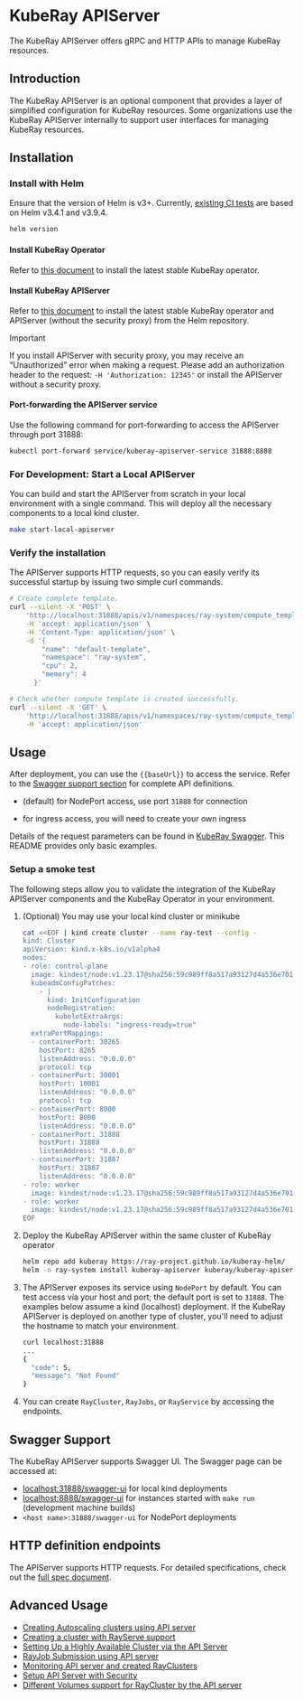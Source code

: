 <!-- markdownlint-disable MD013 -->
# KubeRay APIServer

The KubeRay APIServer offers gRPC and HTTP APIs to manage KubeRay resources.

## Introduction

The KubeRay APIServer is an optional component that provides a layer of simplified configuration for KubeRay resources. Some organizations use the KubeRay APIServer internally to support user interfaces for managing KubeRay resources.

## Installation

### Install with Helm

Ensure that the version of Helm is v3+. Currently, [existing CI tests](https://github.com/ray-project/kuberay/blob/master/.github/workflows/helm-lint.yaml) are based on Helm v3.4.1 and v3.9.4.

```sh
helm version
```

#### Install KubeRay Operator

Refer to [this document](https://docs.ray.io/en/master/cluster/kubernetes/getting-started/kuberay-operator-installation.html#kuberay-operator-deploy) to install the latest stable KubeRay operator.

#### Install KubeRay APIServer

Refer to [this document](../helm-chart/kuberay-apiserver/README.md) to install the latest
stable KubeRay operator and APIServer (without the security proxy) from the Helm
repository.

> [!IMPORTANT]
> If you install APIServer with security proxy, you may receive an "Unauthorized" error
> when making a request. Please add an authorization header to the request: `-H 'Authorization: 12345'`
> or install the APIServer without a security proxy.

#### Port-forwarding the APIServer service

Use the following command for port-forwarding to access the APIServer through port 31888:

```sh
kubectl port-forward service/kuberay-apiserver-service 31888:8888
```

### For Development: Start a Local APIServer

You can build and start the APIServer from scratch in your local environment with a single command. This will deploy all the necessary components to a local kind cluster.

```sh
make start-local-apiserver
```

### Verify the installation

The APIServer supports HTTP requests, so you can easily verify its successful startup by issuing two simple curl commands.

```sh
# Create complete template.
curl --silent -X 'POST' \
    'http://localhost:31888/apis/v1/namespaces/ray-system/compute_templates' \
    -H 'accept: application/json' \
    -H 'Content-Type: application/json' \
    -d '{
        "name": "default-template",
        "namespace": "ray-system",
        "cpu": 2,
        "memory": 4
      }'

# Check whether compute template is created successfully.
curl --silent -X 'GET' \
    'http://localhost:31888/apis/v1/namespaces/ray-system/compute_templates' \
    -H 'accept: application/json'
```

## Usage

After deployment, you can use the `{{baseUrl}}` to access the service. Refer to the [Swagger support section](https://ray-project.github.io/kuberay/components/apiserver/#swagger-support) for complete API definitions.

- (default) for NodePort access, use port `31888` for connection

- for ingress access, you will need to create your own ingress

Details of the request parameters can be found in [KubeRay Swagger](https://github.com/ray-project/kuberay/tree/master/proto/swagger). This README provides only basic examples.

### Setup a smoke test

The following steps allow you to validate the integration of the KubeRay APIServer components and the KubeRay Operator in your environment.

1. (Optional) You may use your local kind cluster or minikube

    ```bash
    cat <<EOF | kind create cluster --name ray-test --config -
    kind: Cluster
    apiVersion: kind.x-k8s.io/v1alpha4
    nodes:
    - role: control-plane
      image: kindest/node:v1.23.17@sha256:59c989ff8a517a93127d4a536e7014d28e235fb3529d9fba91b3951d461edfdb
      kubeadmConfigPatches:
        - |
          kind: InitConfiguration
          nodeRegistration:
            kubeletExtraArgs:
              node-labels: "ingress-ready=true"
      extraPortMappings:
      - containerPort: 30265
        hostPort: 8265
        listenAddress: "0.0.0.0"
        protocol: tcp
      - containerPort: 30001
        hostPort: 10001
        listenAddress: "0.0.0.0"
        protocol: tcp
      - containerPort: 8000
        hostPort: 8000
        listenAddress: "0.0.0.0"
      - containerPort: 31888
        hostPort: 31888
        listenAddress: "0.0.0.0"
      - containerPort: 31887
        hostPort: 31887
        listenAddress: "0.0.0.0"
    - role: worker
      image: kindest/node:v1.23.17@sha256:59c989ff8a517a93127d4a536e7014d28e235fb3529d9fba91b3951d461edfdb
    - role: worker
      image: kindest/node:v1.23.17@sha256:59c989ff8a517a93127d4a536e7014d28e235fb3529d9fba91b3951d461edfdb
    EOF
    ```

2. Deploy the KubeRay APIServer within the same cluster of KubeRay operator

    ```sh
    helm repo add kuberay https://ray-project.github.io/kuberay-helm/
    helm -n ray-system install kuberay-apiserver kuberay/kuberay-apiserver -n ray-system --create-namespace
    ```

3. The APIServer exposes its service using `NodePort` by default. You can test access via your host and port; the default port is set to `31888`. The examples below assume a kind (localhost) deployment. If the KubeRay APIServer is deployed on another type of cluster, you'll need to adjust the hostname to match your environment.

    ```sh
    curl localhost:31888
    ...
    {
      "code": 5,
      "message": "Not Found"
    }
    ```

4. You can create `RayCluster`, `RayJobs`, or `RayService` by accessing the endpoints.

## Swagger Support

The KubeRay APIServer supports Swagger UI. The Swagger page can be accessed at:

- [localhost:31888/swagger-ui](localhost:31888/swagger-ui) for local kind deployments
- [localhost:8888/swagger-ui](localhost:8888/swagger-ui) for instances started with `make run` (development machine builds)
- `<host name>:31888/swagger-ui` for NodePort deployments

## HTTP definition endpoints

The APIServer supports HTTP requests. For detailed specifications, check out the [full spec document](HttpRequestSpec.md).

## Advanced Usage

- [Creating Autoscaling clusters using API server](./Autoscaling.md)
- [Creating a cluster with RayServe support](./CreatingServe.md)
- [Setting Up a Highly Available Cluster via the API Server](./HACluster.md)
- [RayJob Submission using API server](./JobSubmission.md)
- [Monitoring API server and created RayClusters](./Monitoring.md)
- [Setup API Server with Security](./SecuringImplementation.md)
- [Different Volumes support for RayCluster by the API server](./Volumes.md)
